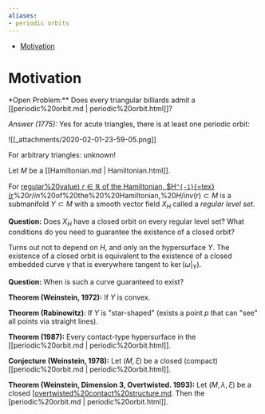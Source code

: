 ```yaml
---
aliases:
- periodic orbits
---
```


-   [Motivation](#motivation)














# Motivation

\*Open Problem:\*\* Does every triangular billiards admit a [[periodic%20orbit.md | periodic%20orbit.html]]?

*Answer (1775):* Yes for acute triangles, there is at least one periodic orbit:

![[_attachments/2020-02-01-23-59-05.png]]

For arbitrary triangles: unknown!

Let $M$ be a [[Hamiltonian.md | Hamiltonian.html]].

For [regular%20value) $r\in {\mathbb{R}}$ of the Hamiltonian, \$H`^{-1}`{=tex}(r](regular%20value)%20$r/in%20/RR$%20of%20the%20%20Hamiltonian,%20$H/inv(r) \subset M$ is a submanifold $Y\subset M$ with a smooth vector field $X_H$ called a *regular level set*.

**Question:** Does $X_H$ have a closed orbit on every regular level set? What conditions do you need to guarantee the existence of a closed orbit?

Turns out not to depend on $H$, and only on the hypersurface $Y$. The existence of a closed orbit is equivalent to the existence of a closed embedded curve $\gamma$ that is everywhere tangent to $\ker( {\left.{{\omega}} \right|_{{Y}} } )$.

**Question:** When is such a curve guaranteed to exist?

**Theorem (Weinstein, 1972):** If $Y$ is convex.

**Theorem (Rabinowitz)**: If $Y$ is "star-shaped" (exists a point $p$ that can "see" all points via straight lines).

**Theorem (1987):** Every contact-type hypersurface in the [[periodic%20orbit.md | periodic%20orbit.html]].

**Conjecture (Weinstein, 1978):** Let $(M, \xi)$ be a closed (compact) [[periodic%20orbit.md | periodic%20orbit.html]].

**Theorem (Weinstein, Dimension 3, Overtwisted. 1993):** Let $(M, \lambda, \xi)$ be a closed [[overtwisted%20contact%20structure.md](overtwisted%20contact%20structure.md). Then the [periodic%20orbit.md | periodic%20orbit.html]].
